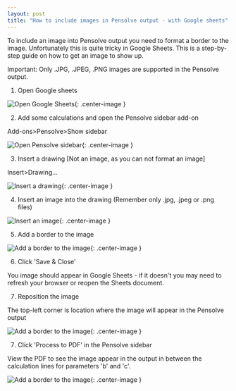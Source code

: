 ```yaml
---
layout: post
title: "How to include images in Pensolve output - with Google sheets"
---
```


To include an image into Pensolve output you need to format a border to the image. Unfortunately this is quite tricky in Google Sheets.
This is a step-by-step guide on how to get an image to show up.

Important: Only .JPG, .JPEG, .PNG images are supported in the Pensolve output.

1. Open Google sheets

![Open Google Sheets](http://pensolve.com/blog/public/include-images-gsheets/open-google-sheets-1.png){: .center-image }

2. Add some calculations and open the Pensolve sidebar add-on

Add-ons>Pensolve>Show sidebar

![Open Pensolve sidebar](http://pensolve.com/blog/public/include-images-gsheets/open-pensolve-google-sheets-2.png){: .center-image }

3. Insert a drawing [Not an image, as you can not format an image]

Insert>Drawing...

![Insert a drawing](http://pensolve.com/blog/public/include-images-gsheets/insert-a-drawing-3.png){: .center-image }

4. Insert an image into the drawing (Remember only .jpg, .jpeg or .png files)

![Insert an image](http://pensolve.com/blog/public/include-images-gsheets/image-into-drawing-4.png){: .center-image }

5. Add a border to the image

![Add a border to the image](http://pensolve.com/blog/public/include-images-gsheets/add-border-to-image-5.png){: .center-image }

6. Click 'Save & Close'

You image should appear in Google Sheets - if it doesn't you may need to refresh your browser or reopen the Sheets document.

7. Reposition the image 

The top-left corner is location where the image will appear in the Pensolve output

![Add a border to the image](http://pensolve.com/blog/public/include-images-gsheets/reposition-image-in-sheets-7.png){: .center-image }

7. Click 'Process to PDF' in the Pensolve sidebar 

View the PDF to see the image appear in the output in between the calculation lines for parameters 'b' and 'c'.

![Add a border to the image](http://pensolve.com/blog/public/include-images-gsheets/reposition-image-in-sheets-8.png){: .center-image }



